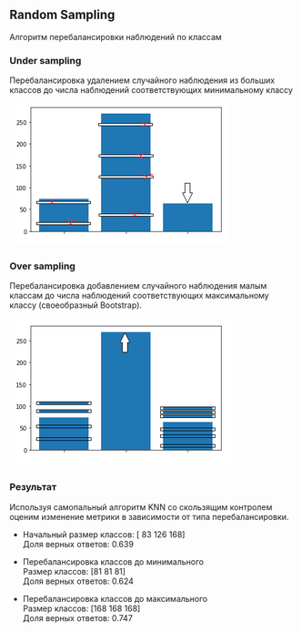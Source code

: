 ## Random Sampling
Алгоритм перебалансировки наблюдений по классам

### Under sampling 

Перебалансировка удалением случайного наблюдения из больших классов до числа наблюдений соответствующих минимальному классу

![delete.png](delete.png)

### Over sampling

Перебалансировка добавлением случайного наблюдения малым классам до числа наблюдений соответствующих максимальному классу (своеобразный Bootstrap).
    
![add.png](add.png)

### Результат

Используя самопальный алгоритм KNN со скользящим контролем оценим изменение метрики в зависимости от типа перебалансировки.

- Начальный размер классов: [ 83 126 168]\
Доля верных ответов: 0.639

- Перебалансировка классов до минимального\
Размер классов: [81 81 81]\
Доля верных ответов: 0.624

- Перебалансировка классов до максимального\
Размер классов: [168 168 168]\
Доля верных ответов: 0.747